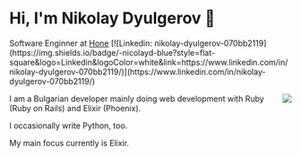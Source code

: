 <h1>Hi, I'm Nikolay Dyulgerov 🌱</h1>

<!--
**NicolayD/NicolayD** is a ✨ _special_ ✨ repository because its `README.md` (this file) appears on your GitHub profile.

Here are some ideas to get you started:

- 🔭 I’m currently working on ...
- 🌱 I’m currently learning ...
- 👯 I’m looking to collaborate on ...
- 🤔 I’m looking for help with ...
- 💬 Ask me about ...
- 📫 How to reach me: ...
- 😄 Pronouns: ...
- ⚡ Fun fact: ...
-->

<p>
Software Enginner at <a href="https://honesoftware.com">Hone</a></h3> [![Linkedin: nikolay-dyulgerov-070bb2119](https://img.shields.io/badge/-nicolayd-blue?style=flat-square&logo=Linkedin&logoColor=white&link=https://www.linkedin.com/in/nikolay-dyulgerov-070bb2119/)](https://www.linkedin.com/in/nikolay-dyulgerov-070bb2119/)
</p>

<img align="right" src="https://github-readme-stats.vercel.app/api?username=NicolayD&show_icons=true&theme=tokyonight&hide_title=true" />

I am a Bulgarian developer mainly doing web development with Ruby (Ruby on Rails) and Elixir (Phoenix).

I occasionally write Python, too.

My main focus currently is Elixir.
